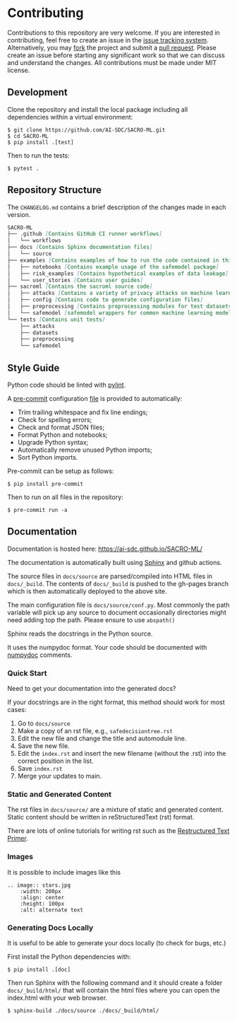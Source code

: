 # Contributing

Contributions to this repository are very welcome. If you are interested in contributing, feel free to create an issue in the [issue tracking system](https://github.com/AI-SDC/SACRO-ML/issues). Alternatively, you may [fork](https://docs.github.com/en/pull-requests/collaborating-with-pull-requests/working-with-forks/fork-a-repo) the project and submit a [pull request](https://docs.github.com/en/pull-requests/collaborating-with-pull-requests/proposing-changes-to-your-work-with-pull-requests/creating-a-pull-request-from-a-fork). Please create an issue before starting any significant work so that we can discuss and understand the changes. All contributions must be made under MIT license.

## Development

Clone the repository and install the local package including all dependencies within a virtual environment:

```
$ git clone https://github.com/AI-SDC/SACRO-ML.git
$ cd SACRO-ML
$ pip install .[test]
```

Then to run the tests:

```
$ pytest .
```

## Repository Structure

The `CHANGELOG.md` contains a brief description of the changes made in each version.

```md
SACRO-ML
├── .github [Contains GitHub CI runner workflows]
│   └── workflows
├── docs [Contains Sphinx documentation files]
│   └── source
├── examples [Contains examples of how to run the code contained in this repository]
│   ├── notebooks [Contains example usage of the safemodel package]
│   ├── risk_examples [Contains hypothetical examples of data leakage]
│   └── user_stories [Contains user guides]
├── sacroml [Contains the sacroml source code]
│   ├── attacks [Contains a variety of privacy attacks on machine learning models]
│   ├── config [Contains code to generate configuration files]
│   ├── preprocessing [Contains preprocessing modules for test datasets]
│   └── safemodel [safemodel wrappers for common machine learning models]
└── tests [Contains unit tests]
    ├── attacks
    ├── datasets
    ├── preprocessing
    └── safemodel
```

## Style Guide

Python code should be linted with [pylint](https://github.com/PyCQA/pylint).

A [pre-commit](https://pre-commit.com) configuration [file](../tree/main/.pre-commit-config.yaml) is provided to automatically:
* Trim trailing whitespace and fix line endings;
* Check for spelling errors;
* Check and format JSON files;
* Format Python and notebooks;
* Upgrade Python syntax;
* Automatically remove unused Python imports;
* Sort Python imports.

Pre-commit can be setup as follows:
```
$ pip install pre-commit
```
Then to run on all files in the repository:
```
$ pre-commit run -a
```

## Documentation

Documentation is hosted here: https://ai-sdc.github.io/SACRO-ML/

The documentation is automatically built using [Sphinx](https://www.sphinx-doc.org) and github actions.

The source files in `docs/source` are parsed/compiled into HTML files in `docs/_build`. The contents of `docs/_build` is pushed to the gh-pages branch which is then automatically deployed to the above site.

The main configuration file is `docs/source/conf.py`. Most commonly the path variable will pick up any source to document occasionally directories might need adding top the path. Please ensure to use `abspath()`

Sphinx reads the docstrings in the Python source.

It uses the numpydoc format. Your code should be documented with [numpydoc](https://numpydoc.readthedocs.io/en/latest/format.html) comments.

### Quick Start

Need to get your documentation into the generated docs?

If your docstrings are in the right format, this method should work for most cases:

1. Go to `docs/source`
2. Make a copy of an rst file, e.g., `safedecisiontree.rst`
3. Edit the new file and change the title and automodule line.
4. Save the new file.
5. Edit the `index.rst` and insert the new filename (without the .rst) into the correct position in the list.
6. Save `index.rst`
7. Merge your updates to main.

### Static and Generated Content

The rst files in `docs/source/` are a mixture of static and generated content. Static content should be written in reStructuredText (rst) format.

There are lots of online tutorials for writing rst such as the [Restructured Text Primer](https://thomas-cokelaer.info/tutorials/sphinx/rest_syntax.html).

### Images

It is possible to include images like this

```
.. image:: stars.jpg
    :width: 200px
    :align: center
    :height: 100px
    :alt: alternate text
```

### Generating Docs Locally

It is useful to be able to generate your docs locally (to check for bugs, etc.)

First install the Python dependencies with:

```
$ pip install .[doc]
```

Then run Sphinx with the following command and it should create a folder `docs/_build/html/` that will contain the html files where you can open the index.html with your web browser.

```
$ sphinx-build ./docs/source ./docs/_build/html/
```
